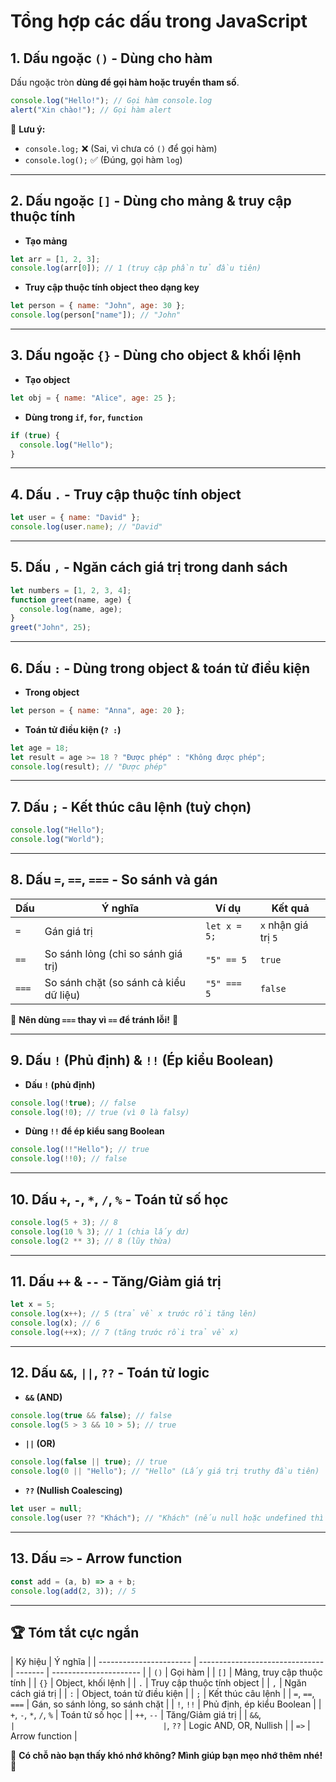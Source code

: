# Tổng hợp các dấu trong JavaScript

## 1. Dấu ngoặc `()` - Dùng cho hàm

Dấu ngoặc tròn **dùng để gọi hàm hoặc truyền tham số**.

```js
console.log("Hello!"); // Gọi hàm console.log
alert("Xin chào!"); // Gọi hàm alert
```

📌 **Lưu ý:**

- `console.log;` ❌ (Sai, vì chưa có `()` để gọi hàm)
- `console.log();` ✅ (Đúng, gọi hàm `log`)

---

## 2. Dấu ngoặc `[]` - Dùng cho mảng & truy cập thuộc tính

- **Tạo mảng**

```js
let arr = [1, 2, 3];
console.log(arr[0]); // 1 (truy cập phần tử đầu tiên)
```

- **Truy cập thuộc tính object theo dạng key**

```js
let person = { name: "John", age: 30 };
console.log(person["name"]); // "John"
```

---

## 3. Dấu ngoặc `{}` - Dùng cho object & khối lệnh

- **Tạo object**

```js
let obj = { name: "Alice", age: 25 };
```

- **Dùng trong `if`, `for`, `function`**

```js
if (true) {
  console.log("Hello");
}
```

---

## 4. Dấu `.` - Truy cập thuộc tính object

```js
let user = { name: "David" };
console.log(user.name); // "David"
```

---

## 5. Dấu `,` - Ngăn cách giá trị trong danh sách

```js
let numbers = [1, 2, 3, 4];
function greet(name, age) {
  console.log(name, age);
}
greet("John", 25);
```

---

## 6. Dấu `:` - Dùng trong object & toán tử điều kiện

- **Trong object**

```js
let person = { name: "Anna", age: 20 };
```

- **Toán tử điều kiện (`? :`)**

```js
let age = 18;
let result = age >= 18 ? "Được phép" : "Không được phép";
console.log(result); // "Được phép"
```

---

## 7. Dấu `;` - Kết thúc câu lệnh (tuỳ chọn)

```js
console.log("Hello");
console.log("World");
```

---

## 8. Dấu `=`, `==`, `===` - So sánh và gán

| Dấu   | Ý nghĩa                                | Ví dụ        | Kết quả              |
| ----- | -------------------------------------- | ------------ | -------------------- |
| `=`   | Gán giá trị                            | `let x = 5;` | `x` nhận giá trị `5` |
| `==`  | So sánh lỏng (chỉ so sánh giá trị)     | `"5" == 5`   | `true`               |
| `===` | So sánh chặt (so sánh cả kiểu dữ liệu) | `"5" === 5`  | `false`              |

📌 **Nên dùng `===` thay vì `==` để tránh lỗi!** 🚀

---

## 9. Dấu `!` (Phủ định) & `!!` (Ép kiểu Boolean)

- **Dấu `!` (phủ định)**

```js
console.log(!true); // false
console.log(!0); // true (vì 0 là falsy)
```

- **Dùng `!!` để ép kiểu sang Boolean**

```js
console.log(!!"Hello"); // true
console.log(!!0); // false
```

---

## 10. Dấu `+`, `-`, `*`, `/`, `%` - Toán tử số học

```js
console.log(5 + 3); // 8
console.log(10 % 3); // 1 (chia lấy dư)
console.log(2 ** 3); // 8 (lũy thừa)
```

---

## 11. Dấu `++` & `--` - Tăng/Giảm giá trị

```js
let x = 5;
console.log(x++); // 5 (trả về x trước rồi tăng lên)
console.log(x); // 6
console.log(++x); // 7 (tăng trước rồi trả về x)
```

---

## 12. Dấu `&&`, `||`, `??` - Toán tử logic

- **`&&` (AND)**

```js
console.log(true && false); // false
console.log(5 > 3 && 10 > 5); // true
```

- **`||` (OR)**

```js
console.log(false || true); // true
console.log(0 || "Hello"); // "Hello" (Lấy giá trị truthy đầu tiên)
```

- **`??` (Nullish Coalescing)**

```js
let user = null;
console.log(user ?? "Khách"); // "Khách" (nếu null hoặc undefined thì lấy giá trị bên phải)
```

---

## 13. Dấu `=>` - Arrow function

```js
const add = (a, b) => a + b;
console.log(add(2, 3)); // 5
```

---

## 🏆 Tóm tắt cực ngắn

| Ký hiệu                 | Ý nghĩa                         |
| ----------------------- | ------------------------------- | ------- | ---------------------- |
| `()`                    | Gọi hàm                         |
| `[]`                    | Mảng, truy cập thuộc tính       |
| `{}`                    | Object, khối lệnh               |
| `.`                     | Truy cập thuộc tính object      |
| `,`                     | Ngăn cách giá trị               |
| `:`                     | Object, toán tử điều kiện       |
| `;`                     | Kết thúc câu lệnh               |
| `=`, `==`, `===`        | Gán, so sánh lỏng, so sánh chặt |
| `!`, `!!`               | Phủ định, ép kiểu Boolean       |
| `+`, `-`, `*`, `/`, `%` | Toán tử số học                  |
| `++`, `--`              | Tăng/Giảm giá trị               |
| `&&`, `                 |                                 | `, `??` | Logic AND, OR, Nullish |
| `=>`                    | Arrow function                  |

📌 **Có chỗ nào bạn thấy khó nhớ không? Mình giúp bạn mẹo nhớ thêm nhé!** 🚀

